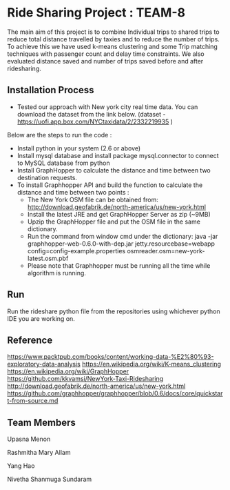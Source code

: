 


# Ride Sharing Project : TEAM-8

The main aim of this project is to combine Individual trips to shared trips to reduce total distance travelled by taxies and to reduce the number of trips. To achieve this we have used k-means clustering and some Trip matching techniques with passenger count and delay time constraints. We also evaluated distance saved and number of trips saved before and after ridesharing.

## Installation Process

* Tested our approach with New york city real time data. You can download the dataset from the link below. (dataset - https://uofi.app.box.com/NYCtaxidata/2/2332219935 )

Below are the steps to run the code :

* Install python in your system (2.6 or above)
* Install mysql database and install package mysql.connector to connect to MySQL database from python
* Install GraphHopper to calculate the distance and time between two destination requests.
* To install Graphhopper API and build the function to calculate the distance and time between two points :
    * The New York OSM file can be obtained from: http://download.geofabrik.de/north-america/us/new-york.html 
    * Install the latest JRE and get GraphHopper Server as zip (~9MB)
    * Upzip the GraphHopper file and put the OSM file in the same dictionary. 
    * Run the command from window cmd under the dictionary: java -jar graphhopper-web-0.6.0-with-dep.jar jetty.resourcebase=webapp config=config-example.properties osmreader.osm=new-york-latest.osm.pbf
    * Please note that Graphhopper must be running all the time while algorithm is running.
	
## Run
Run the rideshare python file from the repositories using whichever python IDE you are working on.

## Reference 

https://www.packtpub.com/books/content/working-data-%E2%80%93-exploratory-data-analysis
https://en.wikipedia.org/wiki/K-means_clustering
https://en.wikipedia.org/wiki/GraphHopper
https://github.com/kkvamsi/NewYork-Taxi-Ridesharing
http://download.geofabrik.de/north-america/us/new-york.html
https://github.com/graphhopper/graphhopper/blob/0.6/docs/core/quickstart-from-source.md

## Team Members

Upasna Menon

Rashmitha Mary Allam

Yang Hao

Nivetha Shanmuga Sundaram
